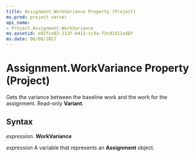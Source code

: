 ```yaml
---
title: Assignment.WorkVariance Property (Project)
ms.prod: project-server
api_name:
- Project.Assignment.WorkVariance
ms.assetid: e92fce82-213f-b412-cc4a-f3c93d11ad8f
ms.date: 06/08/2017
---
```



# Assignment.WorkVariance Property (Project)

Gets the variance between the baseline work and the work for the assignment. Read-only **Variant**.


## Syntax

 _expression_. **WorkVariance**

 _expression_ A variable that represents an **Assignment** object.



